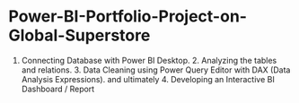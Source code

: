 # Power-BI-Portfolio-Project-on-Global-Superstore
1. Connecting Database with Power BI Desktop. 2. Analyzing the tables and relations. 3. Data Cleaning using Power Query Editor with DAX (Data Analysis Expressions).     and ultimately 4. Developing an Interactive BI Dashboard / Report
